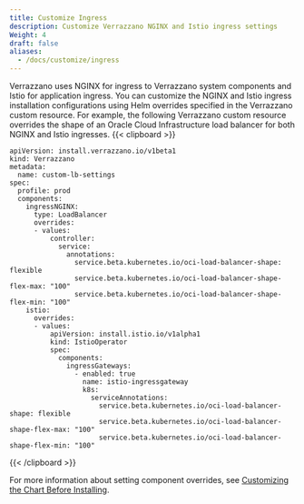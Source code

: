 ```yaml
---
title: Customize Ingress
description: Customize Verrazzano NGINX and Istio ingress settings
Weight: 4
draft: false
aliases:
  - /docs/customize/ingress
---
```


Verrazzano uses NGINX for ingress to Verrazzano system components and Istio for application ingress.
You can customize the NGINX and Istio ingress installation configurations using Helm overrides specified in the
Verrazzano custom resource. For example, the following Verrazzano custom resource overrides the shape
of an Oracle Cloud Infrastructure load balancer for both NGINX and Istio ingresses.
{{< clipboard >}}
<div class="highlight">

```
apiVersion: install.verrazzano.io/v1beta1
kind: Verrazzano
metadata:
  name: custom-lb-settings
spec:
  profile: prod
  components:
    ingressNGINX:
      type: LoadBalancer
      overrides:
      - values:
          controller:
            service:
              annotations:
                service.beta.kubernetes.io/oci-load-balancer-shape: flexible
                service.beta.kubernetes.io/oci-load-balancer-shape-flex-max: "100"
                service.beta.kubernetes.io/oci-load-balancer-shape-flex-min: "100"
    istio:
      overrides:
      - values:
          apiVersion: install.istio.io/v1alpha1
          kind: IstioOperator
          spec:
            components:
              ingressGateways:
                - enabled: true
                  name: istio-ingressgateway
                  k8s:
                    serviceAnnotations:
                      service.beta.kubernetes.io/oci-load-balancer-shape: flexible
                      service.beta.kubernetes.io/oci-load-balancer-shape-flex-max: "100"
                      service.beta.kubernetes.io/oci-load-balancer-shape-flex-min: "100"
```


</div>
{{< /clipboard >}}

For more information about setting component overrides, see [Customizing the Chart Before Installing](https://helm.sh/docs/intro/using_helm/#customizing-the-chart-before-installing).

